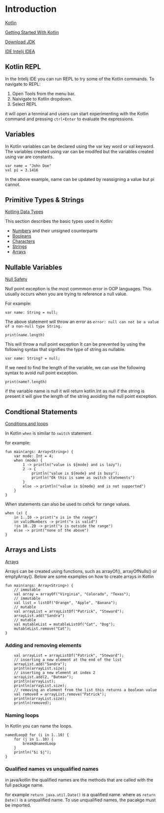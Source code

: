 # Introduction

[Kotlin](https://kotlinlang.org/)

[Getting Started With Kotlin](https://kotlinlang.org/docs/getting-started.html)

[Download JDK](https://www.oracle.com/java/technologies/downloads/#java8)

[IDE Intelij IDEA](https://www.jetbrains.com/idea/)

## Kotlin REPL

In the Intelij IDE you can run REPL to try some of the Kotlin commands. To navigate to REPL:

1. Open Tools from the menu bar.
2. Naivigate to Kotlin dropdown.
3. Select REPL

it will open a terminal and users can start experimenting with the Kotlin command and pressing `ctrl+Enter` to evaluate the expressions.

## Variables

In Kotlin variables can be declared using the var key word or val keyword. The variables created using var can be modifed but the variables created using var are constants.

```
var name = "John Doe"
val pi = 3.1416
```
In the above example, name can be updated by reassigning a value but pi cannot.

## Primitive Types & Strings

[Kotling Data Types](https://kotlinlang.org/docs/basic-types.html)

This section describes the basic types used in Kotlin:

- [Numbers](https://kotlinlang.org/docs/numbers.html#integer-types) and their unsigned counterparts
- [Booleans](https://kotlinlang.org/docs/booleans.html)
- [Characters](https://kotlinlang.org/docs/characters.html)
- [Strings](https://kotlinlang.org/docs/strings.html)
- [Arrays](https://kotlinlang.org/docs/arrays.html)

## Nullable Variables

[Null Safety](https://kotlinlang.org/docs/null-safety.html)

Null point exception is the most commmon error in OOP languages. This usually occurs when you are trying to reference a null value.

For example:
```
var name: String = null;
```
The above statement will throw an error as 
`error: null can not be a value of a non-null type String.`
```
print(name.length)
```
 This will throw a null point exception
It can be prevented by using the following syntax that signifies the type of string as nullable.
```
var name: String? = null;
```

If we need to find the length of the variable, we can use the following syntax to avoid null point exception.

```
print(name?.length)
```
if the variable name is null it will return kotlin.Int as null if the string is present it will give the length of the string avoiding the null point exception.

## Condtional Statements

[Conditions and loops](https://kotlinlang.org/docs/control-flow.html)

In Kotlin `when` is similar to `switch` statement.

for example:

```
fun main(args: Array<String>) {
    var mode: Int = 4;
    when (mode) {
        1 -> println("value is ${mode} and is lazy");
        2 -> {
            println("value is ${mode} and is busy");
            println("Ok this is same as switch statements")
        }
        else -> println("value is ${mode} and is not supported")
    }
}
```

When statements can also be used to cehck for range values.

```
when (x) {
    in 1..10 -> print("x is in the range")
    in validNumbers -> print("x is valid")
    !in 10..20 -> print("x is outside the range")
    else -> print("none of the above")
}
```

## Arrays and Lists

[Arrays](https://kotlinlang.org/docs/arrays.html)

Arrays can be created using functions, such as arrayOf(), arrayOfNulls() or emptyArray().
Below are some examples on how to create arrays in Kotlin

```
fun main(args: Array<String>) {
    // immutable
    val array = arrayOf("Virginia", "Colorado", "Texas");
    // immutable
    val list = listOf("Orange", "Apple", "Banana");
    // mutable
    val arrayList = arrayListOf("Patrick", "Steward");
    arrayList.add("Sandra")
    // mutable
    val mutableList = mutableListOf("Cat", "Dog");
    mutableList.remove("Cat");
}
```

### Adding and removing elements

```
    val arrayList = arrayListOf("Patrick", "Steward");
    // inserting a new element at the end of the list
    arrayList.add("Sandra");
    println(arrayList.size);
    // inserting a new element at index 2
    arrayList.add(2, "Batman");
    println(arrayList);
    println(arrayList.size);
    // removing an element from the list this returns a boolean value
    val removed = arrayList.remove("Patrick");
    println(arrayList.size);
    println(removed);
```

### Naming loops

In Kotlin you can name the loops.

```
namedLoop@ for (i in 1..10) {
    for (j in 1..10) {
        break@namedLoop
    }
    println("$i $j");
}
```

### Qualified names vs unqualified names

in java/kotlin the qualified names are the methods that are called with the full package name.

for example `return java.util.Date()` is a qualified name.
where as `return Date()` is a unqualified name. To use unqualified names, the pacakge must be imported.
